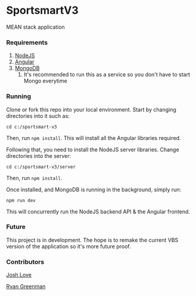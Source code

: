 # SportsmartV3

MEAN stack application

### Requirements

1) [NodeJS](https://nodejs.org/en/)
2) [Angular](https://angular.io/cli)
3) [MongoDB](https://docs.mongodb.com/manual/installation/)
   1) It's recommended to run this as a service so you don't have to start Mongo everytime

### Running

Clone or fork this repo into your local environment. Start by changing directories into it such as:

`cd c:/sportsmart-v3`

Then, run `npm install`. This will install all the Angular libraries required.

Following that, you need to install the NodeJS server libraries. Change directories into the server:

`cd c:/sportsmart-v3/server`

Then, run `npm install`. 

Once installed, and MongoDB is running in the background, simply run: 

`npm run dev`

This will concurrently run the NodeJS backend API & the Angular frontend.

### Future

This project is in development. The hope is to remake the current VBS version of the application so it's more future proof.

### Contributors

[Josh Love](https://github.com/JoshLove-portfolio)

[Ryan Greenman](https://github.com/rgreenman)
